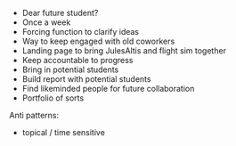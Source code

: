 -   Dear future student?
-   Once a week
-   Forcing function to clarify ideas
-   Way to keep engaged with old coworkers
-   Landing page to bring JulesAltis and flight sim together
-   Keep accountable to progress
-   Bring in potential students
-   Build report with potential students
-   Find likeminded people for future collaboration 
-   Portfolio of sorts 

  

  

Anti patterns:

-   topical / time sensitive